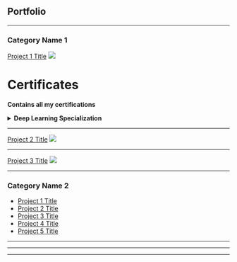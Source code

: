 ## Portfolio

---

### Category Name 1 

[Project 1 Title](/sample_page)
<img src="images/dummy_thumbnail.jpg?raw=true"/>

# Certificates
**Contains all my certifications**


<details>
<summary>
  <b>Deep Learning Specialization</b>
</summary>

+ <b>[Deep Learning Specialization](https://www.coursera.org/specializations/deep-learning)</b>
  + https://www.coursera.org/account/accomplishments/specialization/XW4P9ZLQ6HRD
  + https://www.coursera.org/account/accomplishments/specialization/certificate/XW4P9ZLQ6HRD

+ <b>[Neural Networks and Deep Learning](https://www.coursera.org/learn/neural-networks-deep-learning?specialization=deep-learning)</b>
  + https://www.coursera.org/account/accomplishments/records/42GZWXS77AG3
  + https://www.coursera.org/account/accomplishments/certificate/42GZWXS77AG3
  
+ <b>[Improving Deep Neural Networks: Hyperparameter tuning, Regularization and Optimization](https://www.coursera.org/learn/deep-neural-network?specialization=deep-learning)</b>
  + https://www.coursera.org/account/accomplishments/records/8NGLYM3AKL5N
  + https://www.coursera.org/account/accomplishments/certificate/8NGLYM3AKL5N
  
+ <b>[Structuring Machine Learning Projects](https://www.coursera.org/learn/machine-learning-projects?specialization=deep-learning)</b>
  + https://www.coursera.org/account/accomplishments/records/R44W3UTPEVFK
  + https://www.coursera.org/account/accomplishments/certificate/R44W3UTPEVFK

+ <b>[Convolutional Neural Networks](https://www.coursera.org/learn/convolutional-neural-networks?specialization=deep-learning)</b>
  + https://www.coursera.org/account/accomplishments/records/MNKGMXA9VRF8
  + https://www.coursera.org/account/accomplishments/certificate/MNKGMXA9VRF8

+ <b>[Sequence Models](https://www.coursera.org/learn/nlp-sequence-models)</b>
  + https://www.coursera.org/account/accomplishments/records/NPBAH2GGUSCF
  + https://www.coursera.org/account/accomplishments/certificate/NPBAH2GGUSCF
  
</details>

---
[Project 2 Title](/pdf/sample_presentation.pdf)
<img src="images/dummy_thumbnail.jpg?raw=true"/>

---
[Project 3 Title](http://example.com/)
<img src="images/dummy_thumbnail.jpg?raw=true"/>

---

### Category Name 2

- [Project 1 Title](http://example.com/)
- [Project 2 Title](http://example.com/)
- [Project 3 Title](http://example.com/)
- [Project 4 Title](http://example.com/)
- [Project 5 Title](http://example.com/)

---




---

*************************************************************
